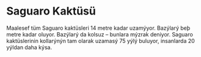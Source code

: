 # Saguaro Kaktüsü

Maalesef tüm Saguaro kaktüsleri 14 metre kadar uzamýyor. Bazýlarý beþ metre
kadar oluyor. Bazýlarý da kolsuz – bunlara mýzrak deniyor. Saguaro kaktüslerinin
kollarýnýn tam olarak uzamasý 75 yýlý buluyor, insanlarda 20 yýldan daha kýsa.
